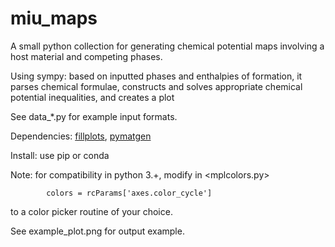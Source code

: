 # miu_maps

A small python collection for generating chemical potential maps involving a host material and competing phases. 

Using sympy: based on inputted phases and enthalpies of formation, it parses chemical formulae, constructs and solves appropriate chemical potential inequalities, and creates a plot

See data_\*.py for example input formats.

Dependencies: [fillplots](https://github.com/tkf/fillplots), [pymatgen](https://pymatgen.org)

Install: use pip or conda

Note: for compatibility in python 3.+, modify in <mplcolors.py>
~~~~
        colors = rcParams['axes.color_cycle']
~~~~

to a color picker routine of your choice.

See example_plot.png for output example.
